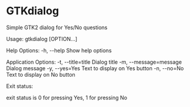 # GTKdialog
Simple GTK2 dialog for Yes/No questions

Usage:
  gtkdialog [OPTION...]

Help Options:
  -h, --help                Show help options

Application Options:
  -t, --title=title         Dialog title
  -m, --message=message     Dialog message
  -y, --yes=Yes             Text to display on Yes button
  -n, --no=No               Text to display on No button

Exit status:

   exit status is 0 for pressing Yes, 1 for pressing No
